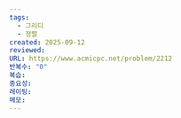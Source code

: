 ```yaml
---
tags:
  - 그리디
  - 정렬
created: 2025-09-12
reviewed:
URL: https://www.acmicpc.net/problem/2212
반복수: "0"
복습:
중요성:
레이팅:
메모:
---
```

